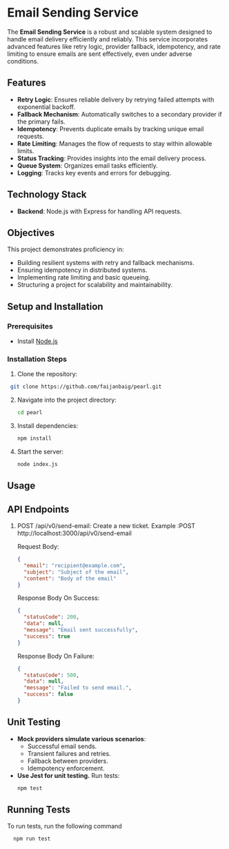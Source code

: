 # Email Sending Service

The **Email Sending Service** is a robust and scalable system designed to handle email delivery efficiently and reliably. This service incorporates advanced features like retry logic, provider fallback, idempotency, and rate limiting to ensure emails are sent effectively, even under adverse conditions.

## Features

- **Retry Logic**: Ensures reliable delivery by retrying failed attempts with exponential backoff.
- **Fallback Mechanism**: Automatically switches to a secondary provider if the primary fails.
- **Idempotency**: Prevents duplicate emails by tracking unique email requests.
- **Rate Limiting**: Manages the flow of requests to stay within allowable limits.
- **Status Tracking**: Provides insights into the email delivery process.
- **Queue System**: Organizes email tasks efficiently.
- **Logging**: Tracks key events and errors for debugging.

## Technology Stack

- **Backend**: Node.js with Express for handling API requests.

## Objectives

This project demonstrates proficiency in:

- Building resilient systems with retry and fallback mechanisms.
- Ensuring idempotency in distributed systems.
- Implementing rate limiting and basic queueing.
- Structuring a project for scalability and maintainability.

## Setup and Installation

### Prerequisites

- Install [Node.js](https://nodejs.org/)

### Installation Steps

1. Clone the repository:

```bash
 git clone https://github.com/faijanbaig/pearl.git
```

2. Navigate into the project directory:

   ```bash
   cd pearl
   ```

3. Install dependencies:

   ```bash
   npm install
   ```

4. Start the server:
   ```bash
   node index.js
   ```

## Usage

## API Endpoints

1. POST /api/v0/send-email: Create a new ticket.
   Example :POST http://localhost:3000/api/v0/send-email

   Request Body:

   ```json
   {
     "email": "recipient@example.com",
     "subject": "Subject of the email",
     "content": "Body of the email"
   }
   ```

   Response Body On Success:

   ```json
   {
     "statusCode": 200,
     "data": null,
     "message": "Email sent successfully",
     "success": true
   }
   ```

   Response Body On Failure:

   ```json
   {
     "statusCode": 500,
     "data": null,
     "message": "Failed to send email.",
     "success": false
   }
   ```

## Unit Testing

- **Mock providers simulate various scenarios**:
  - Successful email sends.
  - Transient failures and retries.
  - Fallback between providers.
  - Idempotency enforcement.
- **Use Jest for unit testing.**
  Run tests:
  ```bash
  npm test
  ```

## Running Tests

To run tests, run the following command

```bash
  npm run test
```
